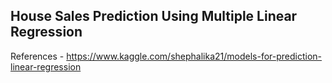 ## House Sales Prediction Using Multiple Linear Regression 

References - https://www.kaggle.com/shephalika21/models-for-prediction-linear-regression
